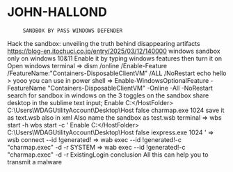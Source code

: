 # JOHN-HALLOND
         SANDBOX BY PASS WINDOWS DEFENDER
Hack the sandbox: unveiling the truth behind disappearing artifacts
https://blog-en.itochuci.co.jp/entry/2025/03/12/140000
windows sandbox only on windows 10&11 
Enable it by typing windows features then turn it on
Open windows terminal
=> dism /online /Enable-Feature /FeatureName:"Containers-DisposableClientVM" /ALL /NoRestart
echo hello > yooo
you can use in power shell
=> Enable-WindowsOptionalFeature -FeatureName "Containers-DisposableClientVM" -Online -All -NoRestart
search for sandbox in windows
on the 3 toggles on the sandbox share desktop 
in the sublime text input;
<Configuration>
    <Networking>Enable</Networking>
    <MappedFolders>
        <MappedFolder>
            <HostFolder>C:\</HostFolder>
            <SandboxFolder>C:\Users\WDAGUtilityAccount\Desktop\Host</SandboxFolder>
            <ReadOnly>false</ReadOnly>
        </MappedFolder>
    </MappedFolders>
    <LogonCommand>
        <Command>charmap.exe</Command>
    </LogonCommand>
    <MemoryInMB>1024</MemoryInMB>
</Configuration>
save it as text.wsb also in xml
Also name the sandbox as test.wsb
 terminal
=> wbs start -h
wbs start -c '<Configuration>
    <Networking>Enable</Networking>
    <MappedFolders>
        <MappedFolder>
            <HostFolder>C:\</HostFolder>
            <SandboxFolder>C:\Users\WDAGUtilityAccount\Desktop\Host</SandboxFolder>
            <ReadOnly>false</ReadOnly>
        </MappedFolder>
    </MappedFolders>
    <LogonCommand>
        <Command>iexpress.exe</Command>
    </LogonCommand>
    <MemoryInMB>1024</MemoryInMB>
</Configuration>'
=> wsb connect --id !generated!
=> wab exec --id !generated!-c "charmap.exec" -d -r SYSTEM
=> wab exec --id !generated!-c "charmap.exec" -d -r ExistingLogin
conclusion All this can help you to transmit a malware
    


        

